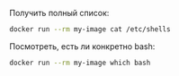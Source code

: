 
Получить полный список:
```bash
docker run --rm my-image cat /etc/shells
```

Посмотреть, есть ли конкретно bash:
```bash
docker run --rm my-image which bash
```

